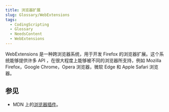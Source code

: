 ```yaml
---
title: 浏览器扩展
slug: Glossary/WebExtensions
tags:
  - CodingScripting
  - Glossary
  - NeedsContent
  - WebExtensions
---
```

WebExtensions 是一种跨浏览器系统，用于开发 Firefox 的浏览器扩展。这个系统能够提供许多 API ，在很大程度上能够被不同的浏览器所支持，例如 Mozilla Firefox，Google Chrome，Opera 浏览器，微软 Edge 和 Apple Safari 浏览器。

## 参见

- MDN 上的[浏览器插件](/zh-CN/docs/Mozilla/Add-ons/WebExtensions)。
